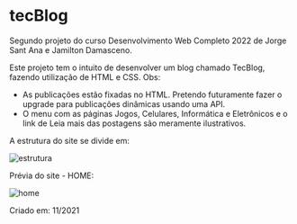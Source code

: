 # tecBlog
Segundo projeto do curso Desenvolvimento Web Completo 2022 de Jorge Sant Ana e Jamilton Damasceno.

Este projeto tem o intuito de desenvolver um blog chamado TecBlog, fazendo utilização de HTML e CSS.
Obs: 
- As publicações estão fixadas no HTML. Pretendo futuramente fazer o upgrade para publicações dinâmicas usando uma API.
- O menu com as páginas Jogos, Celulares, Informática e Eletrônicos e o link de Leia mais das postagens são meramente ilustrativos.

A estrutura do site se divide em:

![estrutura](https://user-images.githubusercontent.com/117856411/203186425-743c7784-3c2e-43e9-946f-0d731e6fcf9d.png)

Prévia do site - HOME:

![home](https://user-images.githubusercontent.com/117856411/203186114-326cfc19-d8ca-4b08-ad5b-8622dbb6b17f.png)

Criado em: 11/2021
